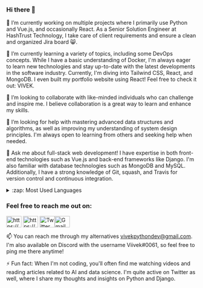 ### Hi there 👋

🔭 I’m currently working on multiple projects where I primarily use Python and Vue.js, and occasionally React. As a Senior Solution Engineer at HashTrust Technology, I take care of client requirements and ensure a clean and organized Jira board 😸.

🌱 I’m currently learning a variety of topics, including some DevOps concepts. While I have a basic understanding of Docker, I'm always eager to learn new technologies and stay up-to-date with the latest developments in the software industry. Currently, I'm diving into Tailwind CSS, React, and MongoDB. I even built my portfolio website using React! Feel free to check it out: VIVEK.

👯 I’m looking to collaborate with like-minded individuals who can challenge and inspire me. I believe collaboration is a great way to learn and enhance my skills.

🤔 I’m looking for help with mastering advanced data structures and algorithms, as well as improving my understanding of system design principles. I'm always open to learning from others and seeking help when needed.

💬 Ask me about full-stack web development! I have expertise in both front-end technologies such as Vue.js and back-end frameworks like Django. I'm also familiar with database technologies such as MongoDB and MySQL. Additionally, I have a strong knowledge of Git, squash, and Travis for version control and continuous integration.
<details>
  <summary>:zap: Most Used Languages</summary>

<img align="left" alt="Nikhil,s GitHub Top Languages" src="https://github-readme-stats.vercel.app/api/top-langs/?username=VISHU1999&layout=donut" />

</details>

<h3 align="left">Feel free to reach me out on:</h3>
<p align="left">
<a href="https://www.linkedin.com/in/vivek-sharma-726190148/" target="blank"><img align="center" src="https://cdn.jsdelivr.net/npm/simple-icons@3.0.1/icons/linkedin.svg" alt="https://www.linkedin.com/in/vivek-sharma-726190148/" height="30" width="40" /></a>
<a href="https://www.instagram.com/vivek71017/" target="blank"><img align="center" src="https://cdn.jsdelivr.net/npm/simple-icons@3.0.1/icons/instagram.svg" alt="https://www.instagram.com/vivek71017/" height="30" width="40" /></a>
<a href="https://twitter.com/Vivek71017?t=-2w_zlwDx9QYu1pHYDFjfQ&s=08" target="blank"><img align="center" src="https://cdn.jsdelivr.net/npm/simple-icons@3.0.1/icons/twitter.svg" alt="Twitter" height="30" width="40" /></a><a href="mailto:viveksharma4318@gmail.com" target="blank"><img align="center" src="https://cdn.jsdelivr.net/npm/simple-icons@3.0.1/icons/gmail.svg" alt="Gmail" height="30" width="40" /></a>
</p>

📫 You can reach me through my alternatives vivekpythondev@gmail.com. I'm also available on Discord with the username Viivek#0061, so feel free to ping me there anytime!

⚡ Fun fact: When I'm not coding, you'll often find me watching videos and reading articles related to AI and data science. I'm quite active on Twitter as well, where I share my thoughts and insights on Python and Django.
